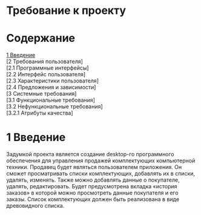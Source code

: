 # Требование к проекту 
# Содержание 
[1 Введение](https://github.com/BSUIRstudent/TRITPO_LAB2/blob/main/README.md#1-введение)  
[2 Требования пользователя]  
[2.1 Программные интерфейсы]  
[2.2 Интерфейс пользователя]  
[2.3 Характеристики пользователя]  
[2.4 Предложения и зависимости]  
[3 Системные требования]  
[3.1 Функциональные требования]  
[3.2 Нефункциональные требования]  
[3.2.1 Атрибуты качества]  
# 1 Введение  
Задумкой проекта является создание desktop-го программного обеспечения для управления продажей комплектующих компьютерной техники. Продавец будет являться пользователем приложения. Он сможет просматривать списки комплектующих, добавлять их в списки, удалять, изменять. Также можно добавлять данные о покупателе, удалять, редактировать.  Будет предусмотрена вкладка «история заказов» в которой можно просмотреть данные покупателя и его заказы. Список комплектующих должен быть реализована в виде древовидного списка.
